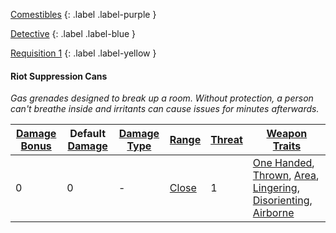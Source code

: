 
[Comestibles](Game/Core/Comestibles)
{: .label .label-purple }

[Detective](Game/Detective)
{: .label .label-blue }

[Requisition 1](Game/Deployment#Requisition)
{: .label .label-yellow }
#### Riot Suppression Cans
*Gas grenades designed to break up a room. Without protection, a person can't breathe inside and irritants can cause issues for minutes afterwards.*

| [Damage Bonus](Game/Core/Weapons#Damage%20Bonus) | Default [Damage](Game/Core/Weapons#Calculating%20Damage) | [Damage Type](Game/Core/Weapons#Damage%20Type) | [Range](Game/Core/Weapons#Range) | [Threat](Game/Core/Weapons#Threat) | [Weapon Traits](Game/Core/Weapon-Traits)                                                                                                                                                                                         |
| ------------------------------------------------ | -------------------------------------------------------- | ---------------------------------------------- | -------------------------------- | ---------------------------------- | -------------------------------------------------------------------------------------------------------------------------------------------------------------------------------------------------------------------------------- |
| 0                                                | 0                                                        | -                                              | [Close](Game/Core/Movement#Close)                                 | 1                                   | [One Handed](Game/Core/Weapon-Traits#One%20Handed), [Thrown](Game/Core/Weapon-Traits#Thrown), [Area](Game/Core/Weapon-Traits#Area), [Lingering](Game/Core/Weapon-Traits#Lingering), [Disorienting](Game/Core/Weapon-Traits#Disorienting), [Airborne](Game/Core/Weapon-Traits#Airborne) |
